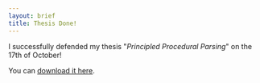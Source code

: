 ```yaml
---
layout: brief
title: Thesis Done!
---
```


I successfully defended my thesis "*Principled Procedural Parsing*" on the 17th
of October!

You can [download it here][dl].

[dl]: /pubs/thesis.pdf
